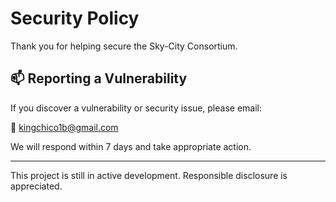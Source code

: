 # Security Policy

Thank you for helping secure the Sky-City Consortium.

## 📫 Reporting a Vulnerability

If you discover a vulnerability or security issue, please email:

📧 kingchico1b@gmail.com

We will respond within 7 days and take appropriate action.

---

This project is still in active development. Responsible disclosure is appreciated.
